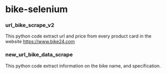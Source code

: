 # bike-selenium
### url_bike_scrape_v2 
This python code extract url and price from every product card in the website https://www.bike24.com
### new_url_bike_data_scrape
This python code extract information on the bike name, and specification.

